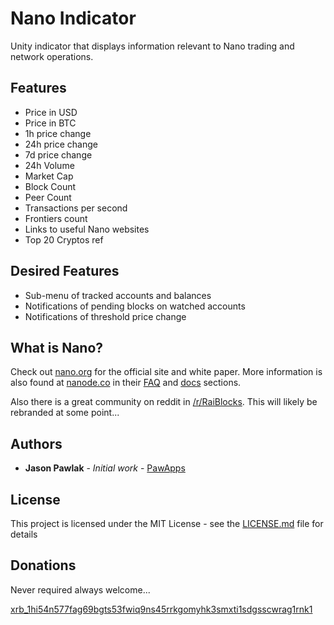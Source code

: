 # Nano Indicator

Unity indicator that displays information relevant to Nano trading and network operations.

## Features

* Price in USD
* Price in BTC
* 1h price change
* 24h price change
* 7d price change
* 24h Volume
* Market Cap
* Block Count
* Peer Count
* Transactions per second
* Frontiers count
* Links to useful Nano websites
* Top 20 Cryptos ref

## Desired Features

* Sub-menu of tracked accounts and balances
* Notifications of pending blocks on watched accounts
* Notifications of threshold price change

## What is Nano?

Check out [nano.org](https://www.nano.org) for the official site and white paper.  More information is also found at [nanode.co](https://www.nanode.co) in their [FAQ](https://www.nanode.co/faq) and [docs](https://www.nanode.co/docs) sections.

Also there is a great community on reddit in [/r/RaiBlocks](https://www.reddit.com/r/RaiBlocks).  This will likely be rebranded at some point...

## Authors

* **Jason Pawlak** - *Initial work* - [PawApps](https://github.com/PawApps)

## License

This project is licensed under the MIT License - see the [LICENSE.md](LICENSE.md) file for details

## Donations

Never required always welcome...

[xrb_1hi54n577fag69bgts53fwiq9ns45rrkgomyhk3smxti1sdgsscwrag1rnk1](http://nano.org/en/explore/account/xrb_1hi54n577fag69bgts53fwiq9ns45rrkgomyhk3smxti1sdgsscwrag1rnk1)
